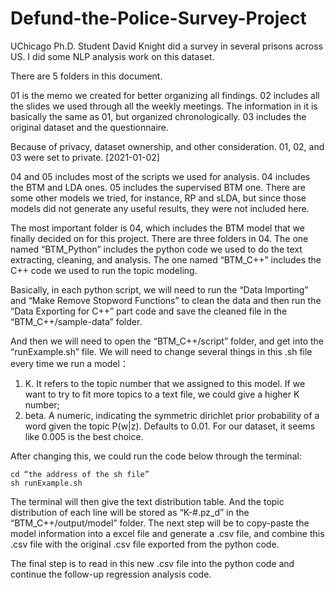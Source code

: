 # Defund-the-Police-Survey-Project
UChicago Ph.D. Student David Knight did a survey in several prisons across US. I did some NLP analysis work on this dataset.

There are 5 folders in this document.

01 is the memo we created for better organizing all findings.
02 includes all the slides we used through all the weekly meetings. The information in it is basically the same as 01, but organized chronologically.
03 includes the original dataset and the questionnaire.

Because of privacy, dataset ownership, and other consideration. 01, 02, and 03 were set to private. [2021-01-02]

04 and 05 includes most of the scripts we used for analysis. 04 includes the BTM and LDA ones. 05 includes the supervised BTM one. There are some other models we tried, for instance, RP and sLDA, but since those models did not generate any useful results, they were not included here.

The most important folder is 04, which includes the BTM model that we finally decided on for this project. There are three folders in 04. The one named “BTM_Python” includes the python code we used to do the text extracting, cleaning, and analysis. The one named “BTM_C++” includes the C++ code we used to run the topic modeling.

Basically, in each python script, we will need to run the “Data Importing” and “Make Remove Stopword Functions” to clean the data and then run the “Data Exporting for C++” part code and save the cleaned file in the “BTM_C++/sample-data” folder.

And then we will need to open the “BTM_C++/script” folder, and get into the “runExample.sh” file. We will need to change several things in this .sh file every time we run a model：
1. K. It refers to the topic number that we assigned to this model. If we want to try to fit more topics to a text file, we could give a higher K number;
2. beta. A numeric, indicating the symmetric dirichlet prior probability of a word given the topic P(w|z). Defaults to 0.01. For our dataset, it seems like 0.005 is the best choice.

After changing this, we could run the code below through the terminal:

    cd “the address of the sh file”
    sh runExample.sh

The terminal will then give the text distribution table. And the topic distribution of each line will be stored as “K-#.pz_d” in the “BTM_C++/output/model” folder.
The next step will be to copy-paste the model information into a excel file and generate a .csv file, and combine this .csv file with the original .csv file exported from the python code.

The final step is to read in this new .csv file into the python code and continue the follow-up regression analysis code.
